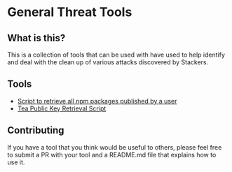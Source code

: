 # General Threat Tools

## What is this?

This is a collection of tools that can be used with have used to help identify
and deal with the clean up of various attacks discovered by Stackers.

## Tools

- [Script to retrieve all npm packages published by a user](get-npm-users/README.md)
- [Tea Public Key Retrieval Script](tea-key-retrieve/README.md)

## Contributing

If you have a tool that you think would be useful to others, please feel free
to submit a PR with your tool and a README.md file that explains how to use it.

